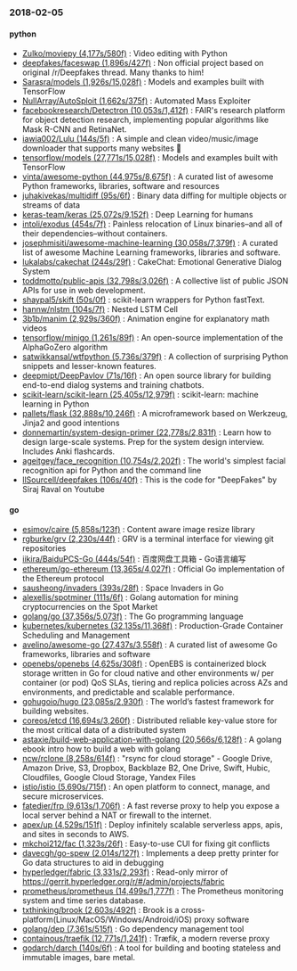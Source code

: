 ### 2018-02-05

#### python
* [Zulko/moviepy (4,177s/580f)](https://github.com/Zulko/moviepy) : Video editing with Python
* [deepfakes/faceswap (1,896s/427f)](https://github.com/deepfakes/faceswap) : Non official project based on original /r/Deepfakes thread. Many thanks to him!
* [Sarasra/models (1,926s/15,028f)](https://github.com/Sarasra/models) : Models and examples built with TensorFlow
* [NullArray/AutoSploit (1,662s/375f)](https://github.com/NullArray/AutoSploit) : Automated Mass Exploiter
* [facebookresearch/Detectron (10,053s/1,412f)](https://github.com/facebookresearch/Detectron) : FAIR's research platform for object detection research, implementing popular algorithms like Mask R-CNN and RetinaNet.
* [iawia002/Lulu (144s/5f)](https://github.com/iawia002/Lulu) : A simple and clean video/music/image downloader that supports many websites 👾
* [tensorflow/models (27,771s/15,028f)](https://github.com/tensorflow/models) : Models and examples built with TensorFlow
* [vinta/awesome-python (44,975s/8,675f)](https://github.com/vinta/awesome-python) : A curated list of awesome Python frameworks, libraries, software and resources
* [juhakivekas/multidiff (95s/6f)](https://github.com/juhakivekas/multidiff) : Binary data diffing for multiple objects or streams of data
* [keras-team/keras (25,072s/9,152f)](https://github.com/keras-team/keras) : Deep Learning for humans
* [intoli/exodus (454s/7f)](https://github.com/intoli/exodus) : Painless relocation of Linux binaries–and all of their dependencies–without containers.
* [josephmisiti/awesome-machine-learning (30,058s/7,379f)](https://github.com/josephmisiti/awesome-machine-learning) : A curated list of awesome Machine Learning frameworks, libraries and software.
* [lukalabs/cakechat (244s/29f)](https://github.com/lukalabs/cakechat) : CakeChat: Emotional Generative Dialog System
* [toddmotto/public-apis (32,798s/3,026f)](https://github.com/toddmotto/public-apis) : A collective list of public JSON APIs for use in web development.
* [shaypal5/skift (50s/0f)](https://github.com/shaypal5/skift) : scikit-learn wrappers for Python fastText.
* [hannw/nlstm (104s/7f)](https://github.com/hannw/nlstm) : Nested LSTM Cell
* [3b1b/manim (2,929s/360f)](https://github.com/3b1b/manim) : Animation engine for explanatory math videos
* [tensorflow/minigo (1,261s/89f)](https://github.com/tensorflow/minigo) : An open-source implementation of the AlphaGoZero algorithm
* [satwikkansal/wtfpython (5,736s/379f)](https://github.com/satwikkansal/wtfpython) : A collection of surprising Python snippets and lesser-known features.
* [deepmipt/DeepPavlov (71s/16f)](https://github.com/deepmipt/DeepPavlov) : An open source library for building end-to-end dialog systems and training chatbots.
* [scikit-learn/scikit-learn (25,405s/12,979f)](https://github.com/scikit-learn/scikit-learn) : scikit-learn: machine learning in Python
* [pallets/flask (32,888s/10,246f)](https://github.com/pallets/flask) : A microframework based on Werkzeug, Jinja2 and good intentions
* [donnemartin/system-design-primer (22,778s/2,831f)](https://github.com/donnemartin/system-design-primer) : Learn how to design large-scale systems. Prep for the system design interview. Includes Anki flashcards.
* [ageitgey/face_recognition (10,754s/2,202f)](https://github.com/ageitgey/face_recognition) : The world's simplest facial recognition api for Python and the command line
* [llSourcell/deepfakes (106s/40f)](https://github.com/llSourcell/deepfakes) : This is the code for "DeepFakes" by Siraj Raval on Youtube

#### go
* [esimov/caire (5,858s/123f)](https://github.com/esimov/caire) : Content aware image resize library
* [rgburke/grv (2,230s/44f)](https://github.com/rgburke/grv) : GRV is a terminal interface for viewing git repositories
* [iikira/BaiduPCS-Go (444s/54f)](https://github.com/iikira/BaiduPCS-Go) : 百度网盘工具箱 - Go语言编写
* [ethereum/go-ethereum (13,365s/4,027f)](https://github.com/ethereum/go-ethereum) : Official Go implementation of the Ethereum protocol
* [sausheong/invaders (393s/28f)](https://github.com/sausheong/invaders) : Space Invaders in Go
* [alexellis/spotminer (111s/6f)](https://github.com/alexellis/spotminer) : Golang automation for mining cryptocurrencies on the Spot Market
* [golang/go (37,356s/5,073f)](https://github.com/golang/go) : The Go programming language
* [kubernetes/kubernetes (32,135s/11,368f)](https://github.com/kubernetes/kubernetes) : Production-Grade Container Scheduling and Management
* [avelino/awesome-go (27,437s/3,558f)](https://github.com/avelino/awesome-go) : A curated list of awesome Go frameworks, libraries and software
* [openebs/openebs (4,625s/308f)](https://github.com/openebs/openebs) : OpenEBS is containerized block storage written in Go for cloud native and other environments w/ per container (or pod) QoS SLAs, tiering and replica policies across AZs and environments, and predictable and scalable performance.
* [gohugoio/hugo (23,085s/2,930f)](https://github.com/gohugoio/hugo) : The world’s fastest framework for building websites.
* [coreos/etcd (16,694s/3,260f)](https://github.com/coreos/etcd) : Distributed reliable key-value store for the most critical data of a distributed system
* [astaxie/build-web-application-with-golang (20,566s/6,128f)](https://github.com/astaxie/build-web-application-with-golang) : A golang ebook intro how to build a web with golang
* [ncw/rclone (8,258s/614f)](https://github.com/ncw/rclone) : "rsync for cloud storage" - Google Drive, Amazon Drive, S3, Dropbox, Backblaze B2, One Drive, Swift, Hubic, Cloudfiles, Google Cloud Storage, Yandex Files
* [istio/istio (5,690s/715f)](https://github.com/istio/istio) : An open platform to connect, manage, and secure microservices.
* [fatedier/frp (9,613s/1,706f)](https://github.com/fatedier/frp) : A fast reverse proxy to help you expose a local server behind a NAT or firewall to the internet.
* [apex/up (4,529s/151f)](https://github.com/apex/up) : Deploy infinitely scalable serverless apps, apis, and sites in seconds to AWS.
* [mkchoi212/fac (1,323s/26f)](https://github.com/mkchoi212/fac) : Easy-to-use CUI for fixing git conflicts
* [davecgh/go-spew (2,014s/127f)](https://github.com/davecgh/go-spew) : Implements a deep pretty printer for Go data structures to aid in debugging
* [hyperledger/fabric (3,331s/2,293f)](https://github.com/hyperledger/fabric) : Read-only mirror of https://gerrit.hyperledger.org/r/#/admin/projects/fabric
* [prometheus/prometheus (14,499s/1,777f)](https://github.com/prometheus/prometheus) : The Prometheus monitoring system and time series database.
* [txthinking/brook (2,603s/492f)](https://github.com/txthinking/brook) : Brook is a cross-platform(Linux/MacOS/Windows/Android/iOS) proxy software
* [golang/dep (7,361s/515f)](https://github.com/golang/dep) : Go dependency management tool
* [containous/traefik (12,771s/1,241f)](https://github.com/containous/traefik) : Træfik, a modern reverse proxy
* [godarch/darch (140s/6f)](https://github.com/godarch/darch) : A tool for building and booting stateless and immutable images, bare metal.
